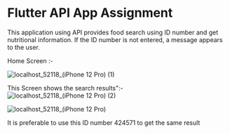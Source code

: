 # Flutter API App Assignment

This application using API provides food search using ID number and get nutritional information. If the ID number is not entered, a message appears to the user.

Home Screen :-

![localhost_52118_(iPhone 12 Pro) (1)](https://github.com/AlaaMYahya/HW-10/assets/129466098/5ce70d55-f40f-4af4-af6f-b62abeb9cec9)

This Screen shows the search results":-![localhost_52118_(iPhone 12 Pro) (2)](https://github.com/AlaaMYahya/HW-10/assets/129466098/0c8369b8-ac0d-47e1-877c-5d600caf6a7c)

![localhost_52118_(iPhone 12 Pro)](https://github.com/AlaaMYahya/HW-10/assets/129466098/b4827d2d-79f7-453a-ba1c-2316e25bd095)


It is preferable to use this ID number 424571 to get the same result
